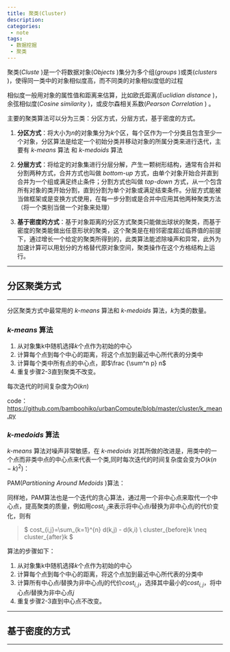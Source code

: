 ```yaml
---
title: 聚类(Cluster)
description: 
categories:
 - note
tags:
 - 数据挖掘
 - 聚类
---
```


聚类(*Cluste* )是一个将数据对象(*Objects* )集分为多个组(*groups* )或类(*clusters* )，使得同一类中的对象相似度高，而不同类的对象相似度低的过程

<!-- more -->

相似度一般用对象的属性值和距离来估算，比如欧氏距离(*Euclidian distance* )，余弦相似度(*Cosine similarity* )，或皮尔森相关系数(*Pearson Correlation* ) 。

主要的聚类算法可以分为三类：分区方式，分层方式，基于密度的方式。

1.  **分区方式**：将大小为$n$的对象集分为$k$个区，每个区作为一个分类且包含至少一个对象，分区算法是给定一个初始分类并移动对象的所属分类来进行迭代，主要有 *k-means* 算法 和 *k-medoids* 算法

2.  **分层方式**：将给定的对象集进行分层分解，产生一颗树形结构，通常有合并和分割两种方式，合并方式也叫做 *bottom-up* 方式，由单个对象开始合并直到合并为一个组或满足终止条件；分割方式也叫做 *top-down* 方式，从一个包含所有对象的类开始分割，直到分割为单个对象或满足结束条件。分层方式能被当做框架或是变换方式使用，在每一步分割或是合并中应用其他两种聚类方法（将一个类别当做一个对象来处理）

3.  **基于密度的方式**：基于对象距离的分区方式聚类只能做出球状的聚类，而基于密度的聚类能做出任意形状的聚类，这个聚类是在相邻密度超过临界值的前提下，通过增长一个给定的聚类所得到的，此类算法能滤除噪声和异常，此外为加速计算可以用划分的方格替代原对象空间，聚类操作在这个方格结构上运行。

---

## 分区聚类方式

---

分区聚类方式中最常用的 *k-means* 算法和 *k-medoids* 算法，$k$为类的数量。

### *k-means* 算法

1.  从对象集k中随机选择$k$个点作为初始的中心
2.  计算每个点到每个中心的距离，将这个点加到最近中心所代表的分类中
3.  计算每个类中所有点的中心点，即$\frac {\sum^n p} n$
4.  重复步骤2-3直到聚类不改变。

每次迭代的时间复杂度为$O(kn)$

code：<https://github.com/bamboohiko/urbanCompute/blob/master/cluster/k_mean.py>

### *k-medoids* 算法

*k-means* 算法对噪声非常敏感，在 *k-medoids* 对其所做的改进是，用类中的一个点而非类中点的中心点来代表一个类,同时每次迭代的时间复杂度会变为$O(k(n-k)^2)$：

PAM(*Partitioning Around Medoids* )算法：

同样地，PAM算法也是一个迭代的贪心算法，通过用一个非中心点来取代一个中心点，提高聚类的质量，例如用$cost_{i,j}$来表示将中心点$i$替换为非中心点$j$的代价变化，则有

>   $ cost_{i,j}=\sum_{k=1}^{n} d(k,j) - d(k,i) \ cluster_{before}k \neq cluster_{after}k $

算法的步骤如下：

1.  从对象集k中随机选择$k$个点作为初始的中心
2.  计算每个点到每个中心的距离，将这个点加到最近中心所代表的分类中
3.  计算所有中心点$i$替换为非中心点$j$的代价$cost_{i,j}$，选择其中最小的$cost_{i,j}$，将中心点$i$替换为非中心点$j$
4.  重复步骤2-3直到中心点不改变。

---

## 基于密度的方式

---
